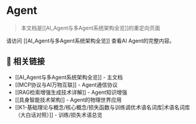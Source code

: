 # Agent

> 本文档是[[AI_Agent与多Agent系统架构全览]]的重定向页面

请访问 [[AI_Agent与多Agent系统架构全览]] 查看AI Agent的完整内容。

## 🔗 相关链接
- [[AI_Agent与多Agent系统架构全览]] - 主文档
- [[MCP协议与AI万物互联]] - Agent通信协议
- [[RAG检索增强生成技术详解]] - Agent知识增强
- [[具身智能技术架构]] - Agent的物理世界应用
- [[K1-基础理论与概念/核心概念/损失函数与训练调优术语名词库|术语名词库（大白话对照）]] - 训练/损失术语总览
